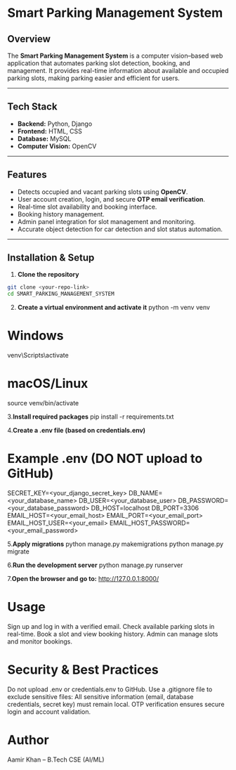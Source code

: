 # Smart Parking Management System

## Overview
The **Smart Parking Management System** is a computer vision–based web application that automates parking slot detection, booking, and management. It provides real-time information about available and occupied parking slots, making parking easier and efficient for users.

---

## Tech Stack
- **Backend:** Python, Django  
- **Frontend:** HTML, CSS  
- **Database:** MySQL  
- **Computer Vision:** OpenCV  

---

## Features
- Detects occupied and vacant parking slots using **OpenCV**.  
- User account creation, login, and secure **OTP email verification**.  
- Real-time slot availability and booking interface.  
- Booking history management.  
- Admin panel integration for slot management and monitoring.  
- Accurate object detection for car detection and slot status automation.  

---

## Installation & Setup

1. **Clone the repository**  
```bash
git clone <your-repo-link>
cd SMART_PARKING_MANAGEMENT_SYSTEM
```
2. **Create a virtual environment and activate it**
python -m venv venv
# Windows
venv\Scripts\activate
# macOS/Linux
source venv/bin/activate

3.**Install required packages**
pip install -r requirements.txt

4.**Create a .env file (based on credentials.env)**
# Example .env (DO NOT upload to GitHub)
SECRET_KEY=<your_django_secret_key>
DB_NAME=<your_database_name>
DB_USER=<your_database_user>
DB_PASSWORD=<your_database_password>
DB_HOST=localhost
DB_PORT=3306
EMAIL_HOST=<your_email_host>
EMAIL_PORT=<your_email_port>
EMAIL_HOST_USER=<your_email>
EMAIL_HOST_PASSWORD=<your_email_password>

5.**Apply migrations**
python manage.py makemigrations
python manage.py migrate

6.**Run the development server**
python manage.py runserver

7.**Open the browser and go to:**
http://127.0.0.1:8000/

# Usage

Sign up and log in with a verified email.
Check available parking slots in real-time.
Book a slot and view booking history.
Admin can manage slots and monitor bookings.

# Security & Best Practices
Do not upload .env or credentials.env to GitHub.
Use a .gitignore file to exclude sensitive files:
All sensitive information (email, database credentials, secret key) must remain local.
OTP verification ensures secure login and account validation.

# Author
Aamir Khan – B.Tech CSE (AI/ML)
